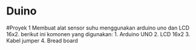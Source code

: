 # Duino
#Proyek 1 Membuat alat sensor suhu menggunakan arduino uno dan LCD 16x2. berikut ini komonen yang digunakan: 1. Arduino UNO 2. LCD 16x2 3. Kabel jumper 4. Bread board

